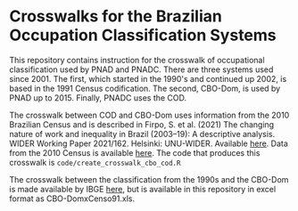 # Crosswalks for the Brazilian Occupation Classification Systems

This repository contains instruction for the crosswalk of occupational classification used by PNAD and PNADC.
There are three systems used since 2001. The first, which started in the 1990's and continued up 2002,
is based in the 1991 Census codification. The second, CBO-Dom, is used by PNAD up to 2015. Finally, PNADC uses
the COD.

The crosswalk between COD and CBO-Dom uses information from the 2010 Brazilian Census and is described in Firpo, S. et al.
(2021) The changing nature of work and inequality in Brazil (2003–19): A descriptive analysis. 
WIDER Working Paper 2021/162. Helsinki: UNU-WIDER. Available [here](https://www.wider.unu.edu/publication/changing-nature-work-and-inequality-brazil-2003%E2%80%9319).
Data from the 2010 Census is available [here](https://insper-my.sharepoint.com/:f:/g/personal/alyssonlp1_insper_edu_br1/EtPnD5Ud6vtLl4OqaZAf7B8Ba92R9QGQ5LLLcYTmLyaEBA?e=e2GASs).
The code that produces this crosswalk is `code/create_crosswalk_cbo_cod.R`

The crosswalk between the classification from the 1990s and the CBO-Dom is made available by IBGE [here](https://concla.ibge.gov.br/classificacoes/correspondencias/ocupacao-e-posicao-na-ocupacao.html), but is available in this repository in excel format as CBO-DomxCenso91.xls.

